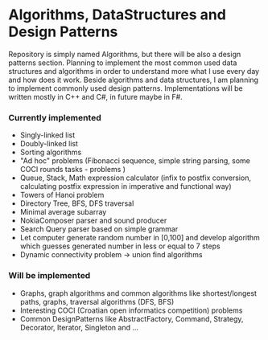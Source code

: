# Algorithms, DataStructures and Design Patterns

Repository is simply named Algorithms, but there will be also a design patterns section. Planning to implement the most common used data structures and algorithms in order to understand more what I use every day and how does it work. Beside algorithms and data structures, I am planning to implement commonly used design patterns. Implementations will be written mostly in C++ and C#, in future maybe in F#. 

### Currently implemented
* Singly-linked list
* Doubly-linked list
* Sorting algorithms
* "Ad hoc" problems (Fibonacci sequence, simple string parsing, some COCI rounds tasks - problems )
* Queue, Stack, Math expression calculator (infix to postfix conversion, calculating postfix expression in imperative and functional way)
* Towers of Hanoi problem
* Directory Tree, BFS, DFS traversal
* Minimal average subarray
* NokiaComposer parser and sound producer
* Search Query parser based on simple grammar
* Let computer generate random number in [0,100] and develop algorithm which guesses generated number in less or equal to 7 steps
* Dynamic connectivity problem -> union find algorithms

### Will be implemented
* Graphs, graph algorithms and common algorithms like shortest/longest paths, graphs, traversal algorithms (DFS, BFS)
* Interesting COCI (Croatian open informatics competition) problems
* Common DesignPatterns like AbstractFactory, Command, Strategy, Decorator, Iterator, Singleton and ...
